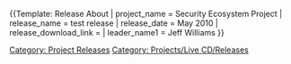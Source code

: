 {{<includeonly>Template: </includeonly><noinclude>Release
About</noinclude> | project_name = Security Ecosystem Project |
release_name = test release | release_date = May 2010 |
release_download_link = | leader_name1 = Jeff Williams }}
<noinclude></noinclude>

[Category: Project Releases](Category:_Project_Releases "wikilink")
[Category: Projects/Live
CD/Releases](Category:_Projects/Live_CD/Releases "wikilink")